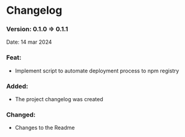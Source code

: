 # Changelog

### Version: 0.1.0 => 0.1.1

Date: 14 mar 2024

### Feat:

- Implement script to automate deployment process to npm registry

### Added:

- The project changelog was created

### Changed:

- Changes to the Readme
